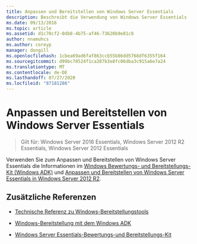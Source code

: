 ```yaml
---
title: Anpassen und Bereitstellen von Windows Server Essentials
description: Beschreibt die Verwendung von Windows Server Essentials
ms.date: 09/13/2016
ms.topic: article
ms.assetid: d1c70cf2-0db8-4b75-af46-73620b9e81c8
author: nnamuhcs
ms.author: coreyp
manager: dongill
ms.openlocfilehash: 1cbea69ad6faf863ccb55b86dd5768df6355f164
ms.sourcegitcommit: d99bc78524f1ca287b3e8fc06dba3c915a6e7a24
ms.translationtype: MT
ms.contentlocale: de-DE
ms.lasthandoff: 07/27/2020
ms.locfileid: "87181286"
---
```

# <a name="customize-and-deploy-windows-server-essentials"></a>Anpassen und Bereitstellen von Windows Server Essentials

>Gilt für: Windows Server 2016 Essentials, Windows Server 2012 R2 Essentials, Windows Server 2012 Essentials

 Verwenden Sie zum Anpassen und Bereitstellen von Windows Server Essentials die Informationen im [Windows Bewertungs- und Bereitstellungs-Kit (Windows ADK)](https://www.microsoft.com/download/details.aspx?id=39982) und [Anpassen und Bereitstellen von Windows Server Essentials in Windows Server 2012 R2](https://technet.microsoft.com/library/dn293241.aspx).

## <a name="additional-references"></a>Zusätzliche Referenzen

-   [Technische Referenz zu Windows-Bereitstellungstools](https://technet.microsoft.com/library/hh825039.aspx)

-   [Windows-Bereitstellung mit dem Windows ADK](https://technet.microsoft.com/library/hh824947.aspx)

-   [Windows Server Essentials-Bewertungs-und Bereitstellungs-Kit](Assessment-and-Deployment-Kit-for-Windows-Server-Essentials.md)